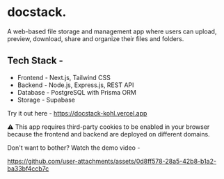 # docstack.

A web-based file storage and management app where users can upload, preview, download, share and organize their files and folders. 

## Tech Stack - 
- Frontend - Next.js, Tailwind CSS
- Backend - Node.js, Express.js, REST API
- Database - PostgreSQL with Prisma ORM
- Storage - Supabase  

Try it out here - https://docstack-kohl.vercel.app

⚠️ This app requires third-party cookies to be enabled in your browser because the frontend and backend are deployed on different domains.


Don't want to bother? Watch the demo video - 

https://github.com/user-attachments/assets/0d8ff578-28a5-42b8-b1a2-ba33bf4ccb7c


